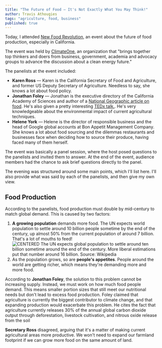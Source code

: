 ```yaml
---
title: "The Future of Food — It's Not Exactly What You May Think!"
author: Travis Athougies
tags: "agriculture, food, business"
published: true
---
```


Today, I attended
[New Food Revolution](http://www.commonwealthclub.org/events/2014-11-05/new-food-revolution), an
event about the future of food production, especially in California.

The event was held by [ClimateOne](http://www.climate-one.org/), an organization that "brings
together top thinkers and doers from business, government, academia and advocacy groups to advance
the discussion about a clean energy future."

The panelists at the event included:

- **Karen Ross** &mdash; Karen is the California Secretary of Food and Agriculture, and former US Deputy Secretary of Agriculture. Needless to say, she knows a lot about food policy.
- **Jonathan Foley** &mdash; Jonathan is the executive directory of the California Academy of Sciences and author of a [National Geographic article on food](http://www.nationalgeographic.com/foodfeatures/feeding-9-billion/). He's also given a pretty interesting [TEDx talk.](http://www.ted.com/talks/jonathan_foley_the_other_inconvenient_truth?language=en). He's very knowledgeable about the environmental impact of current agricultural techniques.
- **Helene York** &mdash; Helene is the director of responsible business and the head of Google global accounts at Bon Appetit Management Company. She knows a lot about food sourcing and the dilemmas restaurants and businesses face when deciding how to source their produce, having faced many of them herself.

The event was basically a panel session, where the host posed questions to the panelists and invited them to answer. At the end of the event, audience members had the chance to ask brief questions directly to the panel.

The evening was structured around some main points, which I'll list here. I'll also provide what was said by each of the panelists, and then give my own view.

## Food Production

According to the panelists, food production must double by mid-century to match global demand. This is caused by two factors:

1. **A growing population** demands more food. The UN expects world population to settle around 10 billion people sometime by the end of the century, up almost 50% from the current population of around 7 billion. That's a lot of mouths to feed!
![~~CENTERED~~ The UN expects global population to settle around ten billion sometime around the end of the century. More liberal estimations put that number around 16 billion. _Source: Wikipedia_](http://upload.wikimedia.org/wikipedia/commons/thumb/5/56/World-Population-1800-2100.svg/600px-World-Population-1800-2100.svg.png)
2. As the population grows, so are **people's appetites**. People around the world are getting richer, which means they're demanding more and more food.

According to **Jonathan Foley**, the solution to this problem cannot be increasing supply. Instead, we must work on how much food people demand. This means smaller portion sizes that still meet our nutritional needs but don't lead to excess food production. Foley claimed that agriculture is currently the biggest contributor to climate change, and that expanding production would exacerbate this problem. He cites the fact that agriculture currently releases 30% of the annual global carbon dioxide output through deforestation, livestock cultivation, and nitrous oxide release from the soil

**Secretary Ross** disagreed, arguing that it's a matter of making current agricultural areas more productive. We won't need to expand our farmland footprint if we can grow more food on the same amount of land.




